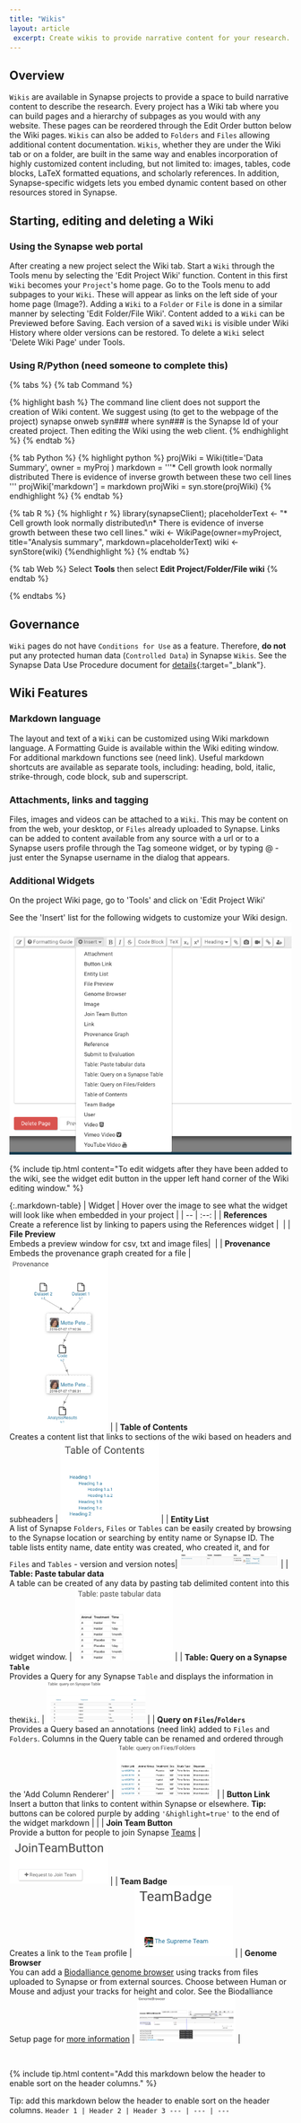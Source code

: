 ```yaml
---
title: "Wikis"
layout: article
 excerpt: Create wikis to provide narrative content for your research. 
---
```


<style>
#image {
    width: 35%;
}
#image:hover {
    transform: scale(3.0);
    outline: 1px solid #1e7098;
}
</style>

## Overview

`Wikis` are available in Synapse projects to provide a space to build narrative content to describe the research. 
Every project has a Wiki tab where you can build pages and a hierarchy of subpages as you would with any website. These pages can be reordered through the Edit Order button below the Wiki pages. `Wikis` can also be added to `Folders` and `Files` allowing additional content documentation. `Wikis`, whether they are under the Wiki tab or on a folder, are built in the same way and enables incorporation of highly customized content including, but not limited to: images, tables, code blocks, LaTeX formatted equations, and scholarly references. In addition, Synapse-specific widgets lets you embed dynamic content based on other resources stored in Synapse. 

## Starting, editing and deleting a Wiki


### Using the Synapse web portal
After creating a new project select the Wiki tab. Start a `Wiki` through the Tools menu by selecting the 'Edit Project Wiki' function. Content in this first `Wiki` becomes your `Project`'s home page. Go to the Tools menu to add subpages to your `Wiki`. These will appear as links on the left side of your home page (Image?). Adding a `Wiki` to a `Folder` or `File` is done in a similar manner by selecting 'Edit Folder/File Wiki'. Content added to a `Wiki` can be Previewed before Saving. Each version of a saved `Wiki` is visible under Wiki History where older versions can be restored. To delete a `Wiki` select 'Delete Wiki Page' under Tools.  

### Using R/Python (need someone to complete this)
{% tabs %} {% tab Command %}

{% highlight bash %} 
The command line client does not support the creation of Wiki content. We suggest using (to get to the webpage of the project) synapse onweb syn### where syn### is the Synapse Id of your created project. Then editing the Wiki using the web client. {% endhighlight %} {% endtab %}

{% tab Python %} {% highlight python %}
projWiki = Wiki(title='Data Summary', owner = myProj ) markdown = '''* Cell growth look normally distributed
There is evidence of inverse growth between these two cell lines ''' projWiki['markdown'] = markdown projWiki = syn.store(projWiki) 
{% endhighlight %} {% endtab %}

{% tab R %} {% highlight r %} library(synapseClient); 
placeholderText <- "* Cell growth look normally distributed\n* There is evidence of inverse growth between these two cell lines." wiki <- WikiPage(owner=myProject, title="Analysis summary", markdown=placeholderText) wiki <- synStore(wiki) 
{%endhighlight %} {% endtab %}

{% tab Web %} Select **Tools** then select **Edit Project/Folder/File wiki** {% endtab %}

{% endtabs %}

## Governance
`Wiki` pages do not have `Conditions for Use` as a feature. Therefore, **do not** put any protected human data (`Controlled Data`) in Synapse `Wikis`. See the Synapse Data Use Procedure document for [details](https://s3.amazonaws.com/static.synapse.org/governance/SageBionetworksSynapseTermsandConditionsofUse.pdf?v=4){:target="_blank"}.

## Wiki Features

### Markdown language
The layout and text of a `Wiki` can be customized using Wiki markdown language. A Formatting Guide is available within the Wiki editing window. For additional markdown functions see (need link). Useful markdown shortcuts are available as separate tools, including: heading, bold, italic, strike-through, code block, sub and superscript. 

### Attachments, links and tagging
Files, images and videos can be attached to a `Wiki`. This may be content on from the web, your desktop, or `Files` already uploaded to Synapse. Links can be added to content available from any source with a url or to a Synapse users profile through the Tag someone widget, or by typing @ - just enter the Synapse username in the dialog that appears.

### Additional Widgets

On the project Wiki page, go to 'Tools' and click on 'Edit Project Wiki'

See the 'Insert' list for the following widgets to customize your Wiki design. 
<img src="/assets/images/wiki_insertwidget.png">

{% include tip.html content="To edit widgets after they have been added to the wiki, see the widget edit button in the upper left hand corner of the Wiki editing window." %}

{:.markdown-table}
| Widget | Hover over the image to see what the widget will look like when embedded in your project |
| -- | :--: | 
| **References** <br/> Create a reference list by linking to papers using the References widget | <img id="image" src=""> |
| **File Preview** <br/> Embeds a preview window for csv, txt and image files| <img id="image" src=""> |
| **Provenance** <br/> Embeds the provenance graph created for a file |  <img id="image" src="/assets/images/wiki_provenance.png"> |
| **Table of Contents** <br/> Creates a content list that links to sections of the wiki based on headers and subheaders |  <img id="image" src="/assets/images/wiki_tableofcontents.png"> |
| **Entity List** <br/> A list of Synapse `Folders`, `Files` or `Tables` can be easily created by browsing to the Synapse location or searching by entity name or Synapse ID. The table lists entity name, date entity was created, who created it, and for `Files` and `Tables` - version and version notes|  <img id="image" src="/assets/images/wiki_entitylist.png"> |
| **Table: Paste tabular data** <br/> A table can be created of any data by pasting tab delimited content into this widget window.  |  <img id="image" src="/assets/images/wiki_tablepastetabular.png"> |
| **Table: Query on a Synapse `Table`** <br/> Provides a Query for any Synapse `Table` and displays the information in the`Wiki`. |  <img id="image" src="/assets/images/wiki_queryonsyntable.png"> |
| **Query on `Files`/`Folders`** <br/> Provides a Query based an annotations (need link) added to `Files` and `Folders`. Columns in the Query table can be renamed and ordered through the 'Add Column Renderer' | <img id="image" src="/assets/images/wiki_tablequeryonfiles.png"> |
| **Button Link** <br/> Insert a button that links to content within Synapse or elsewhere. **Tip:** buttons can be colored purple by adding `'&highlight=true'` to the end of the widget markdown |  |
| **Join Team Button** <br/> Provide a button for people to join Synapse [Teams](/articles/teams.html) | <img id="image" src="/assets/images/wiki_jointeambutton.png"> |
| **Team Badge** <br/> Creates a link to the `Team` profile | <img id="image" src="/assets/images/wiki_teambadge.png"> |
| **Genome Browser** <br/> You can add a [Biodalliance genome browser](http://www.biodalliance.org) using tracks from files uploaded to Synapse or from external sources. Choose between Human or Mouse and adjust your tracks for height and color. See the Biodalliance Setup page for [more information](https://www.synapse.org/#!StandaloneWiki:GenomeBrowser) | <img id="image" src="/assets/images/wiki_genomebrowser.png"> |

<br> 

{% include tip.html content="Add this markdown below the header to enable sort on the header columns." %}

Tip: add this markdown below the header to enable sort on the header columns.
    ````
     Header 1 | Header 2 | Header 3
    --- | --- | ---
    ````

